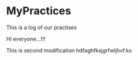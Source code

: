 # MyPractices
This is a log of our practises


Hi everyone...!!!

This is second modification
hdfaghfksjgrfwljhvf.ks
